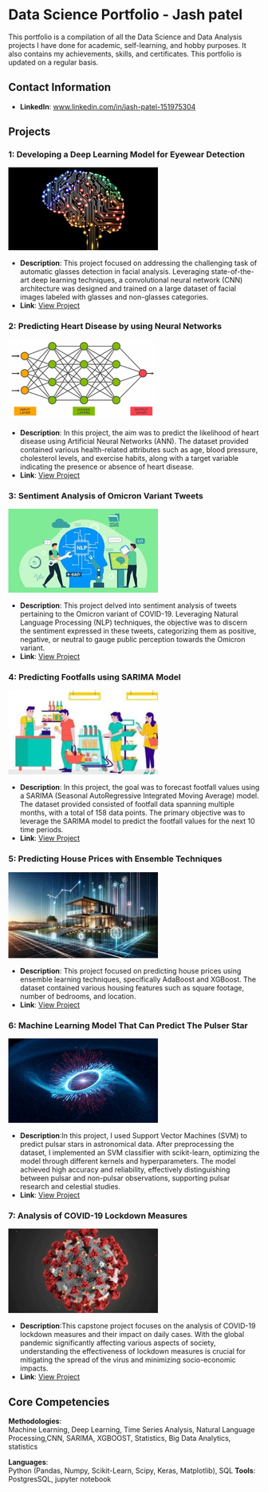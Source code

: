 # Data Science Portfolio - Jash patel

This portfolio is a compilation of all the Data Science and Data Analysis projects I have done for academic, self-learning, and hobby purposes. It also contains my achievements, skills, and certificates. This portfolio is updated on a regular basis.

## Contact Information
- **LinkedIn**: www.linkedin.com/in/jash-patel-151975304

## Projects







### 1: Developing a Deep Learning Model for Eyewear Detection
![Footfall Prediction](https://github.com/jash7-git/Portfolio/blob/main/images/1.jpg)
- **Description**: This project focused on addressing the challenging task of automatic glasses detection in facial analysis. Leveraging state-of-the-art deep learning techniques, a convolutional neural network (CNN) architecture was designed and trained on a large dataset of facial images labeled with glasses and non-glasses categories.
- **Link**: [View Project](https://github.com/jash7-git/Portfolio/tree/main/Developing%20a%20Deep%20Learning%20Model%20for%20Eyewear%20Detection)



### 2: Predicting Heart Disease by using Neural Networks
![Footfall Prediction](https://github.com/jash7-git/Portfolio/blob/main/images/2.png)
- **Description**: In this project, the aim was to predict the likelihood of heart disease using Artificial Neural Networks (ANN). The dataset provided contained various health-related attributes such as age, blood pressure, cholesterol levels, and exercise habits, along with a target variable indicating the presence or absence of heart disease.
- **Link**: [View Project](https://github.com/jash7-git/Portfolio/tree/main/Pridicting%20Heart%20Disease%20by%20using%20Neural%20Networks)



### 3: Sentiment Analysis of Omicron Variant Tweets
![Footfall Prediction](https://github.com/jash7-git/Portfolio/blob/main/images/3.jpg)
- **Description**: This project delved into sentiment analysis of tweets pertaining to the Omicron variant of COVID-19. Leveraging Natural Language Processing (NLP) techniques, the objective was to discern the sentiment expressed in these tweets, categorizing them as positive, negative, or neutral to gauge public perception towards the Omicron variant.
- **Link**: [View Project](https://github.com/jash7-git/Portfolio/tree/main/Sentiment%20Analysis%20of%20Omicron%20Variant%20Tweets)



### 4: Predicting Footfalls using SARIMA Model
![Footfall Prediction](https://github.com/jash7-git/Portfolio/blob/main/images/4.jpg)
- **Description**: In this project, the goal was to forecast footfall values using a SARIMA (Seasonal AutoRegressive Integrated Moving Average) model. The dataset provided consisted of footfall data spanning multiple months, with a total of 158 data points. The primary objective was to leverage the SARIMA model to predict the footfall values for the next 10 time periods.
- **Link**: [View Project](https://github.com/jash7-git/Portfolio/tree/main/Predicting%20Footfalls%20using%20SARIMA%20Model)



### 5: Predicting House Prices with Ensemble Techniques
![Footfall Prediction](https://github.com/jash7-git/Portfolio/blob/main/images/5.jpg)
- **Description**: This project focused on predicting house prices using ensemble learning techniques, specifically AdaBoost and XGBoost. The dataset contained various housing features such as square footage, number of bedrooms, and location.
- **Link**: [View Project](https://github.com/jash7-git/Portfolio/tree/main/Predicting%20House%20Prices%20with%20Ensemble%20Techniques)



### 6: Machine Learning Model That Can Predict The Pulser Star
![Footfall Prediction](https://github.com/jash7-git/Portfolio/blob/main/images/6.jpg)
- **Description**:In this project, I used Support Vector Machines (SVM) to predict pulsar stars in astronomical data. After preprocessing the dataset, I implemented an SVM classifier with scikit-learn, optimizing the model through different kernels and hyperparameters. The model achieved high accuracy and reliability, effectively distinguishing between pulsar and non-pulsar observations, supporting pulsar research and celestial studies.
- **Link**: [View Project](https://github.com/jash7-git/Portfolio/tree/main/Machine%20Learning%20Model%20That%20Can%20Predict%20The%20Pulser%20Star)



### 7: Analysis of COVID-19 Lockdown Measures
![Footfall Prediction](https://github.com/jash7-git/Portfolio/blob/main/images/7.jpg)
- **Description**:This capstone project focuses on the analysis of COVID-19 lockdown measures and their impact on daily cases. With the global pandemic significantly affecting various aspects of society, understanding the effectiveness of lockdown measures is crucial for mitigating the spread of the virus and minimizing socio-economic impacts.
- **Link**: [View Project](https://github.com/jash7-git/Portfolio/tree/main/Analysis%20of%20COVID-19%20Lockdown%20Measures)

## Core Competencies

**Methodologies**:  
Machine Learning, Deep Learning, Time Series Analysis, Natural Language Processing,CNN, SARIMA, XGBOOST, Statistics, Big Data Analytics, statistics

**Languages**:  
Python (Pandas, Numpy, Scikit-Learn, Scipy, Keras, Matplotlib), SQL
**Tools**:  
PostgresSQL, jupyter notebook
